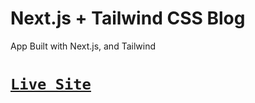 # Next.js + Tailwind CSS Blog
App Built with Next.js, and Tailwind 

# [`Live Site`](https://findhere-blog.vercel.app/)


